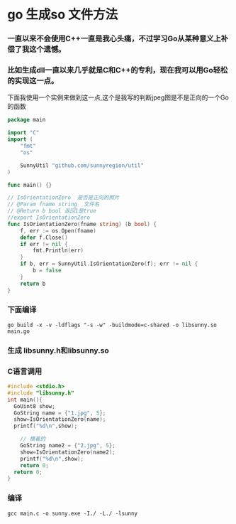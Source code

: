# go 生成so 文件方法
### 一直以来不会使用C++一直是我心头痛，不过学习Go从某种意义上补偿了我这个遗憾。
### 比如生成dll一直以来几乎就是C和C++的专利，现在我可以用Go轻松的实现这一点。

下面我使用一个实例来做到这一点,这个是我写的判断jpeg图是不是正向的一个Go的函数

``` go
package main

import "C"
import (
	"fmt"
	"os"

	SunnyUtil "github.com/sunnyregion/util"
)

func main() {}

// IsOrientationZero  是否是正向的照片
// @Param fname string  文件名
// @Return b bool 返回1是true
//export IsOrientationZero
func IsOrientationZero(fname string) (b bool) {
	f, err := os.Open(fname)
	defer f.Close()
	if err != nil {
		fmt.Println(err)
	}
	if b, err = SunnyUtil.IsOrientationZero(f); err != nil {
		b = false
	}
	return b
}
```
### 下面编译

    go build -x -v -ldflags "-s -w" -buildmode=c-shared -o libsunny.so main.go

### 生成 libsunny.h和libsunny.so

### C语言调用

```c
#include <stdio.h>
#include "libsunny.h"
int main(){
  GoUint8 show;
  GoString name = {"1.jpg", 5};
  show=IsOrientationZero(name);
  printf("%d\n",show);

	// 横着的
	GoString name2 = {"2.jpg", 5};
	show=IsOrientationZero(name2);
	printf("%d\n",show);
	return 0;
  return 0;
}
```
###  编译

    gcc main.c -o sunny.exe -I./ -L./ -lsunny
